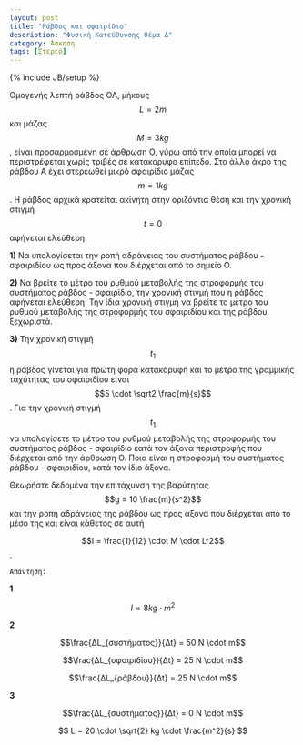 ```yaml
---
layout: post
title: "Ράβδος και σφαιρίδιο"
description: "Φυσική Κατεύθυνσης Θέμα Δ"
category: Άσκηση
tags: [Στερεό]
---
```

{% include JB/setup %}

Ομογενής λεπτή ράβδος ΟΑ, μήκους $$L = 2 m$$ και μάζας $$M = 3kg$$, είναι προσαρμοσμένη σε άρθρωση Ο, γύρω από την οποία μπορεί να περιστρέφεται χωρίς τριβές σε κατακορυφο επίπεδο. Στο άλλο άκρο της ράβδου Α έχει στερεωθεί μικρό σφαιρίδιο μάζας $$m = 1 kg$$. Η ράβδος αρχικά κρατείται ακίνητη στην οριζόντια θέση και την χρονική στιγμή $$t = 0$$ αφήνεται ελεύθερη.

**1)** Να υπολογίσεται την ροπή αδράνειας του συστήματος ράβδου - σφαιριδίου ως προς άξονα που διέρχεται από το σημείο Ο.

**2)** Να βρείτε το μέτρο του ρυθμού μεταβολής της στροφορμής του συστήματος ράβδος - σφαιρίδιο, την χρονική στιγμή που η ράβδος αφήνεται ελεύθερη. Την ίδια χρονική στιγμή να βρείτε το μέτρο του ρυθμού μεταβολής της στροφορμής του σφαιριδίου και της ράβδου ξεχωριστά.  

**3)** Την χρονική στιγμή $$t_1$$ η ράβδος γίνεται για πρώτη φορά κατακόρυφη και το μέτρο της γραμμικής ταχύτητας του σφαιριδίου είναι $$5 \cdot \sqrt2 \frac{m}{s}$$. 
Για την χρονική στιγμή $$t_1$$ να υπολογίσετε το μέτρο του ρυθμού μεταβολής της στροφορμής του συστήματος ράβδος - σφαιρίδιο κατά τον άξονα περιστροφής που διέρχεται από την άρθρωση Ο. Ποια είναι η στροφορμή του συστήματος ράβδου - σφαιριδίου, κατά τον ίδιο άξονα. 

Θεωρήστε δεδομένα την επιτάχυνση της βαρύτητας $$g = 10 \frac{m}{s^2}$$ και την ροπή αδράνειας της ράβδου ως προς άξονα που διέρχεται από το μέσο της και είναι κάθετος σε αυτή 

$$I = \frac{1}{12} \cdot M \cdot L^2$$.



`Απάντηση:`

**1** 

$$I = 8 kg \cdot m^2$$

**2** 

$$\frac{ΔL_{συστήματος}}{Δt} = 50 N \cdot m$$

$$\frac{ΔL_{σφαιριδίου}}{Δt} = 25 N \cdot m$$

$$\frac{ΔL_{ράβδου}}{Δt} = 25 N \cdot m$$

**3** 

$$\frac{ΔL_{συστήματος}}{Δt} = 0 N \cdot m$$

$$ L = 20 \cdot \sqrt{2} kg \cdot \frac{m^2}{s} $$